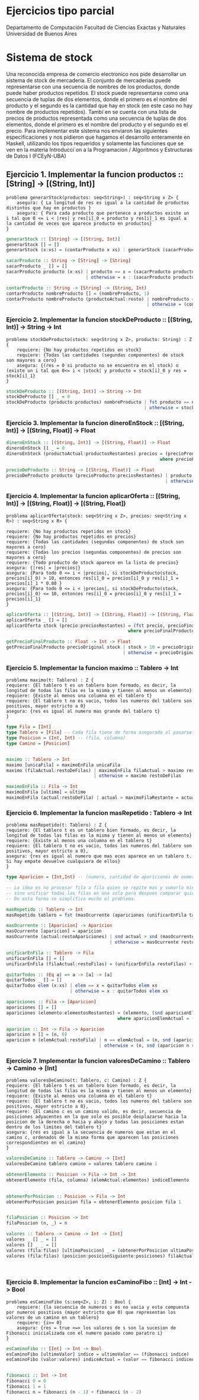 # Ejercicios tipo parcial
Departamento de Computación
Facultad de Ciencias Exactas y Naturales
Universidad de Buenos Aires


# Sistema de stock
Una reconocida empresa de comercio electronico nos pide desarrollar un sistema de stock de mercaderia. El conjunto de
mercaderias puede representarse con una secuencia de nombres de los productos, donde puede haber productos repetidos. El
stock puede representarse como una secuencia de tuplas de dos elementos, donde el primero es el nombre del producto y el
segundo es la cantidad que hay en stock (en este caso no hay nombre de productos repetidos). Tambi´en se cuenta con una
lista de precios de productos representada como una secuencia de tuplas de dos elementos, donde el primero es el nombre
del producto y el segundo es el precio.
Para implementar este sistema nos enviaron las siguientes especificaciones y nos pidieron que hagamos el desarrollo
enteramente en Haskell, utilizando los tipos requeridos y solamente las funciones que se ven en la materia Introducci´on a la
Programacion / Algoritmos y Estructuras de Datos I (FCEyN-UBA)


## Ejercicio 1. Implementar la funcion productos :: [String] -> [(String, Int)]

```
problema generarStock(productos: seq<String>) : seq<String x Z> {
    asegura: { La longitud de res es igual a la cantidad de productos distintos que hay en productos }
    asegura: { Para cada producto que pertenece a productos existe un i tal que 0 <= i < |res| y res[i]_0 = producto y res[i]_1 es igual a la cantidad de veces que aparece producto en productos}
}
```

```haskell
generarStock :: [String] -> [(String, Int)]
generarStock [] = []
generarStock (x:xs) = (contarProducto x xs) : generarStock (sacarProducto x xs)

sacarProducto :: String -> [String] -> [String]
sacarProducto _ [] = []
sacarProducto producto (x:xs) | producto == x = (sacarProducto producto xs)
                              | otherwise = x : (sacarProducto producto xs)

contarProducto :: String -> [String] -> (String, Int)
contarProducto nombreProducto [] = (nombreProducto, 1)
contarProducto nombreProducto (productoActual:resto) | nombreProducto == productoActual = (nombreProducto, snd (contarProducto nombreProducto resto) + 1)
                                                     | otherwise = (contarProducto nombreProducto resto)
```

### Ejercicio 2. Implementar la funcion stockDeProducto :: [(String, Int)] -> String -> Int

```
problema stockDeProducto(stock: seq<String x Z>, producto: String) : Z {
    requiere: {No hay productos repetidos en stock}
    requiere: {Todas las cantidades (segundas componentes) de stock son mayores a cero}
    asegura: {(res = 0 si producto no se encuentra en el stock) o (existe un i tal que 0<= i < |stock| y producto = stock[i]_0 y res = stock[i]_1}
}
```

```haskell
stockDeProducto :: [(String, Int)] -> String -> Int
stockDeProducto [] _ = 0
stockDeProducto (producto:productos) nombreProducto | fst producto == nombreProducto = snd producto
                                                    | otherwise = stockDeProducto productos nombreProducto
```

### Ejercicio 3. Implementar la funcion dineroEnStock :: [(String, Int)] -> [(String, Float)] -> Float

```haskell
dineroEnStock :: [(String, Int)] -> [(String, Float)] -> Float
dineroEnStock [] _ = 0
dineroEnStock (productoActual:productosRestantes) precios = (precioProducto * fromIntegral (snd productoActual)) + (dineroEnStock productosRestantes precios)
                                                          where precioProducto = precioDeProducto (fst productoActual) precios

precioDeProducto :: String -> [(String, Float)] -> Float
precioDeProducto producto (precioProducto:preciosRestantes) | producto == (fst precioProducto) = snd precioProducto
                                                            | otherwise = precioDeProducto producto preciosRestantes

```

### Ejercicio 4. Implementar la funcion aplicarOferta :: [(String, Int)] -> [(String, Float)] -> [(String, Float])


```
problema aplicarOferta(stock: seq<String x Z>, precios: seq<String x R>) : seq<String x R> {

requiere: {No hay productos repetidos en stock}
requiere: {No hay productos repetidos en precios}
requiere: {Todas las cantidades (segundas componentes) de stock son mayores a cero}
requiere: {Todas los precios (segundas componentes) de precios son mayores a cero}
requiere: {Todo producto de stock aparece en la lista de precios}
asegura: {|res| = |precios|}
asegura: {Para todo 0 <= i < |precios|, si stockDeProducto(stock, precios[i]_0) > 10, entonces res[i]_0 = precios[i]_0 y res[i]_1 = precios[i]_1 * 0.80 }
asegura: {Para todo 0 <= i < |precios|, si stockDeProducto(stock, precios[i]_0) <= 10, entonces res[i]_0 = precios[i]_0 y res[i]_1 = precios[i]_1}
}
```

```haskell
aplicarOferta :: [(String, Int)] -> [(String, Float)] -> [(String, Float)]
aplicarOferta _ [] = []
aplicarOferta stock (precio:preciosRestantes) = (fst precio, precioFinalProducto) : (aplicarOferta stock preciosRestantes)
                                              where precioFinalProducto = getPrecioFinalProducto (snd precio) (stockDeProducto stock (fst precio))

getPrecioFinalProducto :: Float -> Int -> Float
getPrecioFinalProducto precioOriginal stock | stock > 10 = precioOriginal * 0.8
                                            | otherwise = precioOriginal
```


### Ejercicio 5. Implementar la funcion maximo :: Tablero -> Int

```
problema maximo(t: Tablero) : Z {
requiere: {El tablero t es un tablero bien formado, es decir, la longitud de todas las filas es la misma y tienen al menos un elemento}
requiere: {Existe al menos una columna en el tablero t}
requiere: {El tablero t no es vacio, todos los numeros del tablero son positivos, mayor estricto a 0}
asegura: {res es igual al numero mas grande del tablero t}
}
```

```haskell
type Fila = [Int]
type Tablero = [Fila] -- Cada fila tiene de forma asegurada al pasarse como param, la misma longitud. Tablero viene a ser [[...], [...]..., [...]]
type Posicion = (Int, Int) -- (fila, columna)
type Camino = [Posicion]


maximo :: Tablero -> Int
maximo [unicaFila] = maximoEnFila unicaFila
maximo (filaActual:restoDeFilas) | maximoEnFila filaActual > maximo restoDeFilas = maximoEnFila filaActual
                                 | otherwise = maximo restoDeFilas

maximoEnFila :: Fila -> Int
maximoEnFila [ultimo] = ultimo
maximoEnFila (actual:restoDeFila) | actual > maximoFilaRestante = actual
```

### Ejercicio 6. Implementar la funcion masRepetido : Tablero -> Int

```
problema masRepetido(t: Tablero) : Z {
requiere: {El tablero t es un tablero bien formado, es decir, la longitud de todas las filas es la misma y tienen al menos un elemento}
requiere: {Existe al menos una columna en el tablero t}
requiere: {El tablero t no es vacio, todos los numeros del tablero son positivos, mayor estricto a 0},
asegura: {res es igual al numero que mas eces aparece en un tablero t. Si hay empate devuelve cualquiera de ellos}
}
```

```haskell
type Aparicion = (Int,Int) -- (numero, cantidad de apariciones de numero)

-- La idea es no procesar fila a fila quien se repite mas y sumarlo mientras se iteran las filas,
-- sino unificar todas las filas en una sola para despues comparar quien se repite mas entre una sola fila.
-- De esta forma se simplifica mucho el problema.

masRepetido :: Tablero -> Int
masRepetido tablero = fst (masOcurrente (apariciones (unificarEnFila tablero)))

masOcurrente :: [Aparicion] -> Aparicion
masOcurrente [aparicion] = aparicion
masOcurrente (actual:restoApariciones) | snd actual > snd (masOcurrente restoApariciones) = actual
                                       | otherwise = masOcurrente restoApariciones

unificarEnFila :: Tablero -> Fila
unificarEnFila [] = []
unificarEnFila (filaActual:restoFilas) = (unificarEnFila restoFilas) ++ filaActual

quitarTodos :: (Eq a) => a -> [a] -> [a]
quitarTodos _ [] = []
quitarTodos elem (x:xs) | elem == x = quitarTodos elem xs
                        | otherwise = x : quitarTodos elem xs

apariciones :: Fila -> [Aparicion]
apariciones [] = []
apariciones (elemento:elementosRestantes) = (elemento, (snd aparicionElemActual) + 1) : apariciones (quitarTodos elemento elementosRestantes)
                                          where aparicionElemActual = (aparicion elemento elementosRestantes)

aparicion :: Int -> Fila -> Aparicion
aparicion n [] = (n, 0)
aparicion n (elemActual:restoFila) | n == elemActual = (n, snd (aparicion n restoFila) + 1)
                                   | otherwise = (n, snd (aparicion n restoFila))
```

### Ejercicio 7. Implementar la funcion valoresDeCamino :: Tablero -> Camino -> [Int]

```
problema valoresDeCamino(t: Tablero, c: Camino) : Z {
requiere: {El tablero t es un tablero bien formado, es decir, la longitud de todas las filas es la misma y tienen al menos un elemento}
requiere: {Existe al menos una columna en el tablero t}
requiere: {El tablero t no es vacio, todos los numeros del tablero son positivos, mayor estricto a 0},
requiere: {El camino c es un camino valido, es decir, secuencia de posiciones adyacentes en la que solo es posible desplazarse hacia la posicion de la derecha o hacia y abajo y todas las posiciones estan dentro de los limites del tablero t}
asegura: {res es igual a la secuencia de numeros que estan en el camino c, ordenados de la misma forma que aparecen las posiciones correspondientes en el camino}
}
```

```haskell
valoresDeCamino :: Tablero -> Camino -> [Int]
valoresDeCamino tablero camino = valores tablero camino 1

obtenerElemento :: Posicion -> Fila -> Int -> Int
obtenerElemento (fila, columna) (elemActual:elementos) indiceElemento | columna /= indiceElemento = obtenerElemento (fila, columna) elementos (indiceElemento + 1)
                                                                      | otherwise = elemActual

obtenerPorPosicion :: Posicion -> Fila -> Int
obtenerPorPosicion posicion fila = obtenerElemento posicion fila 1


filaPosicion :: Posicion -> Int
filaPosicion (n, _) = n

valores :: Tablero -> Camino -> Int -> [Int]
valores _ [] _ = []
valores [] _ _ = []
valores (fila:filas) [ultimaPosicion] _ = (obtenerPorPosicion ultimaPosicion fila) : []
valores (fila:filas) (posicion:posicionSiguiente:posiciones) filaActual | (filaPosicion posicion) /= filaActual = valores filas (posicion:posicionSiguiente:posiciones) (filaActual + 1)
                                                                        | (filaPosicion posicion) == (filaPosicion posicionSiguiente) = (obtenerPorPosicion posicion fila) : valores (fila:filas) (posicionSiguiente:posiciones) filaActual
                                                                        | otherwise = (obtenerPorPosicion posicion fila) : (valores filas (posicionSiguiente:posiciones) (filaActual + 1))
```

### Ejercicio 8. Implementar la funcion esCaminoFibo :: [Int] -> Int -> Bool

```
problema esCaminoFibo (s:seq<Z>, i: Z) : Bool {
    requiere: {la secuencia de numeros s es no vacia y esta compuesta por numeros positivos (mayor estricto que 0) que representan los valores de un camino en un tablero}
    requiere: {i>= 0}
    asegura: {res = true <=> los valores de s son la sucesion de Fibonacci inicializada con el numero pasado como paratro i}
}
```
```haskell
esCaminoFibo :: [Int] -> Int -> Bool
esCaminoFibo [ultimoValor] indice = ultimoValor == (fibonacci indice)
esCaminoFibo (valor:valores) indiceActual = (valor == fibonacci indiceActual) && esCaminoFibo valores (indiceActual + 1)


fibonacci :: Int -> Int
fibonacci 0 = 0
fibonacci 1 = 1
fibonacci n = fibonacci (n - 1) + fibonacci (n - 2)
```

